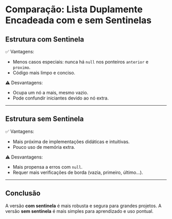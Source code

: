 # Comparação: Lista Duplamente Encadeada com e sem Sentinelas

## Estrutura com Sentinela

✅ Vantagens:
- Menos casos especiais: nunca há `null` nos ponteiros `anterior` e `proximo`.
- Código mais limpo e conciso.

⚠️ Desvantagens:
- Ocupa um nó a mais, mesmo vazio.
- Pode confundir iniciantes devido ao nó extra.

---

## Estrutura sem Sentinela

✅ Vantagens:
- Mais próxima de implementações didáticas e intuitivas.
- Pouco uso de memória extra.

⚠ Desvantagens:
- Mais propensa a erros com `null`.
- Requer mais verificações de borda (vazia, primeiro, último...).

---

## Conclusão

A versão **com sentinela** é mais robusta e segura para grandes projetos. A versão **sem sentinela** é mais simples para aprendizado e uso pontual.
